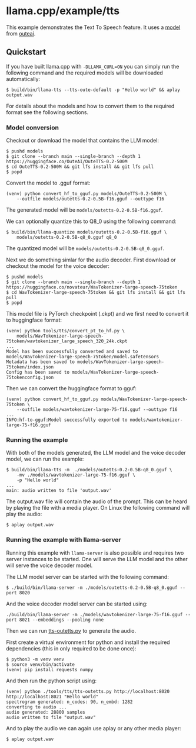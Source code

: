 # llama.cpp/example/tts
This example demonstrates the Text To Speech feature. It uses a
[model](https://www.outeai.com/blog/outetts-0.2-500m) from
[outeai](https://www.outeai.com/).

## Quickstart
If you have built llama.cpp with `-DLLAMA_CURL=ON` you can simply run the
following command and the required models will be downloaded automatically:
```console
$ build/bin/llama-tts --tts-oute-default -p "Hello world" && aplay output.wav
```
For details about the models and how to convert them to the required format
see the following sections.

### Model conversion
Checkout or download the model that contains the LLM model:
```console
$ pushd models
$ git clone --branch main --single-branch --depth 1 https://huggingface.co/OuteAI/OuteTTS-0.2-500M
$ cd OuteTTS-0.2-500M && git lfs install && git lfs pull
$ popd
```
Convert the model to .gguf format:
```console
(venv) python convert_hf_to_gguf.py models/OuteTTS-0.2-500M \
    --outfile models/outetts-0.2-0.5B-f16.gguf --outtype f16
```
The generated model will be `models/outetts-0.2-0.5B-f16.gguf`.

We can optionally quantize this to Q8_0 using the following command:
```console
$ build/bin/llama-quantize models/outetts-0.2-0.5B-f16.gguf \
    models/outetts-0.2-0.5B-q8_0.gguf q8_0
```
The quantized model will be `models/outetts-0.2-0.5B-q8_0.gguf`.

Next we do something simlar for the audio decoder. First download or checkout
the model for the voice decoder:
```console
$ pushd models
$ git clone --branch main --single-branch --depth 1 https://huggingface.co/novateur/WavTokenizer-large-speech-75token
$ cd WavTokenizer-large-speech-75token && git lfs install && git lfs pull
$ popd
```
This model file is PyTorch checkpoint (.ckpt) and we first need to convert it to
huggingface format:
```console
(venv) python tools/tts/convert_pt_to_hf.py \
    models/WavTokenizer-large-speech-75token/wavtokenizer_large_speech_320_24k.ckpt
...
Model has been successfully converted and saved to models/WavTokenizer-large-speech-75token/model.safetensors
Metadata has been saved to models/WavTokenizer-large-speech-75token/index.json
Config has been saved to models/WavTokenizer-large-speech-75tokenconfig.json
```
Then we can convert the huggingface format to gguf:
```console
(venv) python convert_hf_to_gguf.py models/WavTokenizer-large-speech-75token \
    --outfile models/wavtokenizer-large-75-f16.gguf --outtype f16
...
INFO:hf-to-gguf:Model successfully exported to models/wavtokenizer-large-75-f16.gguf
```

### Running the example

With both of the models generated, the LLM model and the voice decoder model,
we can run the example:
```console
$ build/bin/llama-tts -m  ./models/outetts-0.2-0.5B-q8_0.gguf \
    -mv ./models/wavtokenizer-large-75-f16.gguf \
    -p "Hello world"
...
main: audio written to file 'output.wav'
```
The output.wav file will contain the audio of the prompt. This can be heard
by playing the file with a media player. On Linux the following command will
play the audio:
```console
$ aplay output.wav
```

### Running the example with llama-server
Running this example with `llama-server` is also possible and requires two
server instances to be started. One will serve the LLM model and the other
will serve the voice decoder model.

The LLM model server can be started with the following command:
```console
$ ./build/bin/llama-server -m ./models/outetts-0.2-0.5B-q8_0.gguf --port 8020
```

And the voice decoder model server can be started using:
```console
./build/bin/llama-server -m ./models/wavtokenizer-large-75-f16.gguf --port 8021 --embeddings --pooling none
```

Then we can run [tts-outetts.py](tts-outetts.py) to generate the audio.

First create a virtual environment for python and install the required
dependencies (this in only required to be done once):
```console
$ python3 -m venv venv
$ source venv/bin/activate
(venv) pip install requests numpy
```

And then run the python script using:
```conole
(venv) python ./tools/tts/tts-outetts.py http://localhost:8020 http://localhost:8021 "Hello world"
spectrogram generated: n_codes: 90, n_embd: 1282
converting to audio ...
audio generated: 28800 samples
audio written to file "output.wav"
```
And to play the audio we can again use aplay or any other media player:
```console
$ aplay output.wav
```
